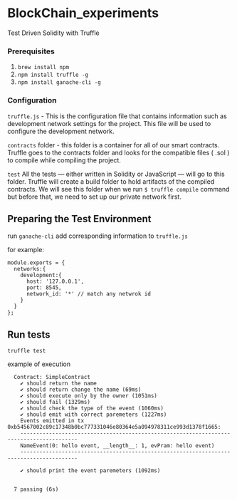 # BlockChain_experiments

Test Driven Solidity with Truffle

### Prerequisites

1. `brew install npm`
2. `npm install truffle -g`
3. `npm install ganache-cli -g`


### Configuration
`truffle.js` - This is the configuration file that contains information such as development network settings for the project. This file will be used to configure the development network.

`contracts` folder - this folder is a container for all of our smart contracts. Truffle goes to the contracts folder and looks for the compatible files ( .sol ) to compile while compiling the project. 

`test`
All the tests — either written in Solidity or JavaScript — will go to this folder.
Truffle will create a build folder to hold artifacts of the compiled contracts. We will see this folder when we run `$ truffle compile` command but before that, we need to set up our private network first.


## Preparing the Test Environment
run `ganache-cli`
add corresponding information to `truffle.js`

for example:
```
module.exports = {
  networks:{
    development:{
      host: '127.0.0.1',
      port: 8545,
      network_id: '*' // match any netwrok id
    }
  }
};
```


## Run tests
`truffle test`

example of execution
```
  Contract: SimpleContract
    ✔ should return the name
    ✔ should return change the name (69ms)
    ✔ should execute only by the owner (1051ms)
    ✔ should fail (1329ms)
    ✔ should check the type of the event (1060ms)
    ✔ should emit with correct paremeters (1227ms)
    Events emitted in tx 0xb54567002c89c17348b0bc777331046e80364e5a094978311ce993d1378f1665:
    ----------------------------------------------------------------------------------------
    NameEvent(0: hello event, __length__: 1, evPram: hello event)
    ----------------------------------------------------------------------------------------

    ✔ should print the event paremeters (1092ms)


  7 passing (6s)
```
